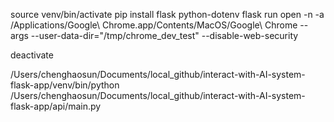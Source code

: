 source venv/bin/activate
pip install flask python-dotenv
flask run
open -n -a /Applications/Google\ Chrome.app/Contents/MacOS/Google\ Chrome --args --user-data-dir="/tmp/chrome_dev_test" --disable-web-security

deactivate

/Users/chenghaosun/Documents/local_github/interact-with-AI-system-flask-app/venv/bin/python /Users/chenghaosun/Documents/local_github/interact-with-AI-system-flask-app/api/main.py